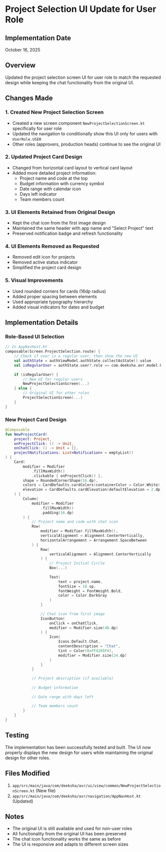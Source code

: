 # Project Selection UI Update for User Role

## Implementation Date
October 16, 2025

## Overview
Updated the project selection screen UI for user role to match the requested design while keeping the chat functionality from the original UI.

## Changes Made

### 1. Created New Project Selection Screen
- Created a new screen component `NewProjectSelectionScreen.kt` specifically for user role
- Updated the navigation to conditionally show this UI only for users with `UserRole.USER`
- Other roles (approvers, production heads) continue to see the original UI

### 2. Updated Project Card Design
- Changed from horizontal card layout to vertical card layout
- Added more detailed project information:
  - Project name and code at the top
  - Budget information with currency symbol
  - Date range with calendar icon
  - Days left indicator
  - Team members count

### 3. UI Elements Retained from Original Design
- Kept the chat icon from the first image design
- Maintained the same header with app name and "Select Project" text
- Preserved notification badge and refresh functionality

### 4. UI Elements Removed as Requested
- Removed edit icon for projects
- Removed active status indicator
- Simplified the project card design

### 5. Visual Improvements
- Used rounded corners for cards (16dp radius)
- Added proper spacing between elements
- Used appropriate typography hierarchy
- Added visual indicators for dates and budget

## Implementation Details

### Role-Based UI Selection
```kotlin
// In AppNavHost.kt
composable(Screen.ProjectSelection.route) {
    // Check if user is a regular user, then show the new UI
    val authState = authViewModel.authState.collectAsState().value
    val isRegularUser = authState.user?.role == com.deeksha.avr.model.UserRole.USER
    
    if (isRegularUser) {
        // New UI for regular users
        NewProjectSelectionScreen(...)
    } else {
        // Original UI for other roles
        ProjectSelectionScreen(...)
    }
}
```

### New Project Card Design
```kotlin
@Composable
fun NewProjectCard(
    project: Project,
    onProjectClick: () -> Unit,
    onChatClick: () -> Unit = {},
    projectNotifications: List<Notification> = emptyList()
) {
    Card(
        modifier = Modifier
            .fillMaxWidth()
            .clickable { onProjectClick() },
        shape = RoundedCornerShape(16.dp),
        colors = CardDefaults.cardColors(containerColor = Color.White),
        elevation = CardDefaults.cardElevation(defaultElevation = 2.dp)
    ) {
        Column(
            modifier = Modifier
                .fillMaxWidth()
                .padding(16.dp)
        ) {
            // Project name and code with chat icon
            Row(
                modifier = Modifier.fillMaxWidth(),
                verticalAlignment = Alignment.CenterVertically,
                horizontalArrangement = Arrangement.SpaceBetween
            ) {
                Row(
                    verticalAlignment = Alignment.CenterVertically
                ) {
                    // Project Initial Circle
                    Box(...)
                    
                    Text(
                        text = project.name,
                        fontSize = 18.sp,
                        fontWeight = FontWeight.Bold,
                        color = Color.DarkGray
                    )
                }
                
                // Chat icon from first image
                IconButton(
                    onClick = onChatClick,
                    modifier = Modifier.size(40.dp)
                ) {
                    Icon(
                        Icons.Default.Chat,
                        contentDescription = "Chat",
                        tint = Color(0xFF4285F4),
                        modifier = Modifier.size(24.dp)
                    )
                }
            }
            
            // Project description (if available)
            
            // Budget information
            
            // Date range with days left
            
            // Team members count
        }
    }
}
```

## Testing
The implementation has been successfully tested and built. The UI now properly displays the new design for users while maintaining the original design for other roles.

## Files Modified
1. `app/src/main/java/com/deeksha/avr/ui/view/common/NewProjectSelectionScreen.kt` (New file)
2. `app/src/main/java/com/deeksha/avr/navigation/AppNavHost.kt` (Updated)

## Notes
- The original UI is still available and used for non-user roles
- All functionality from the original UI has been preserved
- The chat icon functionality works the same as before
- The UI is responsive and adapts to different screen sizes
